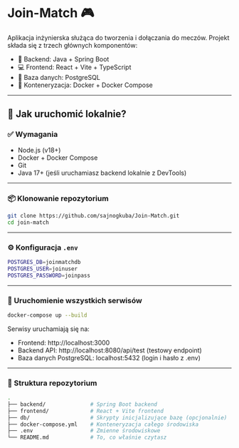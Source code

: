 # Join-Match 🎮

Aplikacja inżynierska służąca do tworzenia i dołączania do meczów. Projekt składa się z trzech głównych komponentów:

- 🧠 Backend: Java + Spring Boot
- 💻 Frontend: React + Vite + TypeScript
- 🐘 Baza danych: PostgreSQL
- 🐳 Konteneryzacja: Docker + Docker Compose

---

## 🚀 Jak uruchomić lokalnie?

### ✅ Wymagania

- Node.js (v18+)
- Docker + Docker Compose
- Git
- Java 17+ (jeśli uruchamiasz backend lokalnie z DevTools)

---

### 📦 Klonowanie repozytorium

```bash
git clone https://github.com/sajnogkuba/Join-Match.git
cd join-match
```

---
### ⚙️ Konfiguracja ```.env```
```bash
POSTGRES_DB=joinmatchdb
POSTGRES_USER=joinuser
POSTGRES_PASSWORD=joinpass
```
---
### 🐳 Uruchomienie wszystkich serwisów
```bash
docker-compose up --build
```
Serwisy uruchamiają się na:
* Frontend: http://localhost:3000
* Backend API: http://localhost:8080/api/test (testowy endpoint)
* Baza danych PostgreSQL: localhost:5432 (login i hasło z .env)
---
### 📁 Struktura repozytorium
```bash
.
├── backend/              # Spring Boot backend
├── frontend/             # React + Vite frontend
├── db/                   # Skrypty inicjalizujące bazę (opcjonalnie)
├── docker-compose.yml    # Konteneryzacja całego środowiska
├── .env                  # Zmienne środowiskowe
└── README.md             # To, co właśnie czytasz
```
